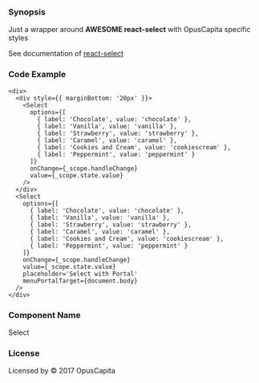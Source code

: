 ### Synopsis

Just a wrapper around **AWESOME react-select** with OpusCapita specific styles

See documentation of [react-select](https://github.com/JedWatson/react-select)

### Code Example

```
<div>
  <div style={{ marginBottom: '20px' }}>
    <Select
      options={[
        { label: 'Chocolate', value: 'chocolate' },
        { label: 'Vanilla', value: 'vanilla' },
        { label: 'Strawberry', value: 'strawberry' },
        { label: 'Caramel', value: 'caramel' },
        { label: 'Cookies and Cream', value: 'cookiescream' },
        { label: 'Peppermint', value: 'peppermint' }
      ]}
      onChange={_scope.handleChange}
      value={_scope.state.value}
    />
  </div>
  <Select
    options={[
      { label: 'Chocolate', value: 'chocolate' },
      { label: 'Vanilla', value: 'vanilla' },
      { label: 'Strawberry', value: 'strawberry' },
      { label: 'Caramel', value: 'caramel' },
      { label: 'Cookies and Cream', value: 'cookiescream' },
      { label: 'Peppermint', value: 'peppermint' }
    ]}
    onChange={_scope.handleChange}
    value={_scope.state.value}
    placeholder='Select with Portal'
    menuPortalTarget={document.body}
  />
</div>
```

### Component Name

Select

### License

Licensed by © 2017 OpusCapita

